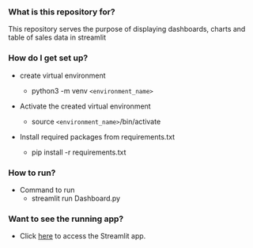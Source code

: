 ### What is this repository for? ###

This repository serves the purpose of displaying dashboards, charts and table of sales data in streamlit

### How do I get set up? ###

* create virtual environment
    - python3 -m venv `<environment_name>`

* Activate the created virtual environment
    - source `<environment_name>`/bin/activate

* Install required packages from requirements.txt
    - pip install -r requirements.txt
    
### How to run? ###

* Command to run
    - streamlit run Dashboard.py
      
### Want to see the running app? ###
- Click [here](https://santhiya29-sales-analysis-dashboard.streamlit.app/) to access the Streamlit app.
